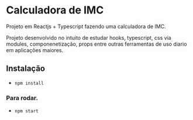 # Calculadora de IMC

Projeto em Reactjs + Typescript fazendo uma calculadora de IMC.

Projeto desenvolvido no intuito de estudar hooks, typescript, css via modules, componenetização, props entre outras ferramentas de uso diario em aplicações maiores.


## Instalação 
- `npm install`

### Para rodar.
- `npm start`
